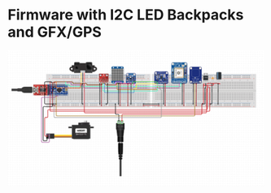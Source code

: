 # Firmware with I2C LED Backpacks and GFX/GPS

![alt tag](https://raw.githubusercontent.com/donkeyrepos/firmware-LED-GFX/master/screenshot.png)
